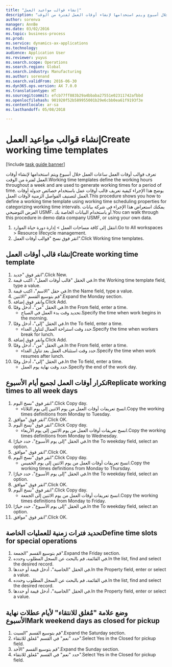 ```yaml
--- 
title: "إنشاء قوالب مواعيد العمل"
description: "تعرف قوالب أوقات العمل ساعات العمل خلال أسبوع ويتم استخدامها لإنشاء أوقات العمل لفترة من الوقت."
author: sorenva
manager: AnnBe
ms.date: 03/02/2016
ms.topic: business-process
ms.prod: 
ms.service: dynamics-ax-applications
ms.technology: 
audience: Application User
ms.reviewer: yuyus
ms.search.scope: Operations
ms.search.region: Global
ms.search.industry: Manufacturing
ms.author: sorenand
ms.search.validFrom: 2016-06-30
ms.dyn365.ops.version: AX 7.0.0
ms.translationtype: HT
ms.sourcegitcommit: efcb77ff883b29a4bbaba27551e02311742afbbd
ms.openlocfilehash: 901920f52b589955001b29e6cbb0ea61f9193f3e
ms.contentlocale: ar-sa
ms.lasthandoff: 05/08/2018

---
```

# <a name="create-working-time-templates"></a><span data-ttu-id="14dfd-103">إنشاء قوالب مواعيد العمل</span><span class="sxs-lookup"><span data-stu-id="14dfd-103">Create working time templates</span></span>

[!include [task guide banner](../../includes/task-guide-banner.md)]

<span data-ttu-id="14dfd-104">تعرف قوالب أوقات العمل ساعات العمل خلال أسبوع ويتم استخدامها لإنشاء أوقات العمل لفترة من الوقت.</span><span class="sxs-lookup"><span data-stu-id="14dfd-104">Working time templates define the working hours throughout a week and are used to generate working times for a period of time.</span></span> <span data-ttu-id="14dfd-105">يوضح هذا الإجراء كيفية تعريف قالب أوقات عمل باستخدام خصائص جدولة أوقات العمل لتصنيف الفواصل الزمنية لأوقات العمل.</span><span class="sxs-lookup"><span data-stu-id="14dfd-105">This procedure shows you how to define a working time template using working time scheduling properties for categorizing working time intervals.</span></span> <span data-ttu-id="14dfd-106">يمكنك استعراض هذا الإجراء في شركة بيانات العرض التوضيحي USMF، أو باستخدام البيانات الخاصة بك.</span><span class="sxs-lookup"><span data-stu-id="14dfd-106">You can walk through this procedure in demo data company USMF, or using your own data.</span></span>

1. <span data-ttu-id="14dfd-107">انتقل إلى كافة مساحات العمل > إدارة دورة حياة الموارد.</span><span class="sxs-lookup"><span data-stu-id="14dfd-107">Go to All workspaces > Resource lifecycle management.</span></span>
2. <span data-ttu-id="14dfd-108">انقر فوق نسخ "قوالب أوقات العمل".</span><span class="sxs-lookup"><span data-stu-id="14dfd-108">Click Working time templates.</span></span>

## <a name="create-working-time-template"></a><span data-ttu-id="14dfd-109">إنشاء قالب أوقات العمل</span><span class="sxs-lookup"><span data-stu-id="14dfd-109">Create working time template</span></span>
1. <span data-ttu-id="14dfd-110">انقر فوق "جديد".</span><span class="sxs-lookup"><span data-stu-id="14dfd-110">Click New.</span></span>
2. <span data-ttu-id="14dfd-111">في الحقل "قالب أوقات العمل"، اكتب قيمة.</span><span class="sxs-lookup"><span data-stu-id="14dfd-111">In the Working time template field, type a value.</span></span>
3. <span data-ttu-id="14dfd-112">في حقل "الاسم"، اكتب قيمة.</span><span class="sxs-lookup"><span data-stu-id="14dfd-112">In the Name field, type a value.</span></span>
4. <span data-ttu-id="14dfd-113">قم بتوسيع القسم "الاثنين".</span><span class="sxs-lookup"><span data-stu-id="14dfd-113">Expand the Monday section.</span></span>
5. <span data-ttu-id="14dfd-114">وانقر فوق إضافة.</span><span class="sxs-lookup"><span data-stu-id="14dfd-114">Click Add.</span></span>
6. <span data-ttu-id="14dfd-115">في الحقل "من"، أدخل وقتًا.</span><span class="sxs-lookup"><span data-stu-id="14dfd-115">In the From field, enter a time.</span></span>
    * <span data-ttu-id="14dfd-116">تحديد وقت بدء العمل في الصباح.</span><span class="sxs-lookup"><span data-stu-id="14dfd-116">Specify the time when work begins in the morning.</span></span>  
7. <span data-ttu-id="14dfd-117">في الحقل "إلى"، أدخل وقتًا.</span><span class="sxs-lookup"><span data-stu-id="14dfd-117">In the To field, enter a time.</span></span>
    * <span data-ttu-id="14dfd-118">حدد وقت استراحة العمال لتناول الغداء.</span><span class="sxs-lookup"><span data-stu-id="14dfd-118">Specify the time when workers break for lunch.</span></span>  
8. <span data-ttu-id="14dfd-119">وانقر فوق إضافة.</span><span class="sxs-lookup"><span data-stu-id="14dfd-119">Click Add.</span></span>
9. <span data-ttu-id="14dfd-120">في الحقل "من"، أدخل وقتًا.</span><span class="sxs-lookup"><span data-stu-id="14dfd-120">In the From field, enter a time.</span></span>
    * <span data-ttu-id="14dfd-121">حدد وقت استئناف العمل بعد تناول الغداء.</span><span class="sxs-lookup"><span data-stu-id="14dfd-121">Specify the time when work resumes after lunch.</span></span>  
10. <span data-ttu-id="14dfd-122">في الحقل "إلى"، أدخل وقتًا.</span><span class="sxs-lookup"><span data-stu-id="14dfd-122">In the To field, enter a time.</span></span>
    * <span data-ttu-id="14dfd-123">حدد وقت نهاية يوم العمل.</span><span class="sxs-lookup"><span data-stu-id="14dfd-123">Specify the end of the work day.</span></span>  

## <a name="replicate-working-times-to-all-week-days"></a><span data-ttu-id="14dfd-124">تكرار أوقات العمل لجميع أيام الأسبوع</span><span class="sxs-lookup"><span data-stu-id="14dfd-124">Replicate working times to all week days</span></span>
1. <span data-ttu-id="14dfd-125">انقر فوق "نسخ اليوم".</span><span class="sxs-lookup"><span data-stu-id="14dfd-125">Click Copy day.</span></span>
    * <span data-ttu-id="14dfd-126">انسخ تعريفات أوقات العمل من يوم الاثنين إلى يوم الثلاثاء.</span><span class="sxs-lookup"><span data-stu-id="14dfd-126">Copy the working times definitions from Monday to Tuesday.</span></span>  
2. <span data-ttu-id="14dfd-127">انقر فوق "موافق".</span><span class="sxs-lookup"><span data-stu-id="14dfd-127">Click OK.</span></span>
3. <span data-ttu-id="14dfd-128">انقر فوق "نسخ اليوم".</span><span class="sxs-lookup"><span data-stu-id="14dfd-128">Click Copy day.</span></span>
    * <span data-ttu-id="14dfd-129">انسخ تعريفات أوقات العمل من يوم الاثنين إلى يوم الأربعاء.</span><span class="sxs-lookup"><span data-stu-id="14dfd-129">Copy the working times definitions from Monday to Wednesday.</span></span>  
4. <span data-ttu-id="14dfd-130">في الحقل "إلى يوم الأسبوع"، حدد خيارًا.</span><span class="sxs-lookup"><span data-stu-id="14dfd-130">In the To weekday field, select an option.</span></span>
5. <span data-ttu-id="14dfd-131">انقر فوق "موافق".</span><span class="sxs-lookup"><span data-stu-id="14dfd-131">Click OK.</span></span>
6. <span data-ttu-id="14dfd-132">انقر فوق "نسخ اليوم".</span><span class="sxs-lookup"><span data-stu-id="14dfd-132">Click Copy day.</span></span>
    * <span data-ttu-id="14dfd-133">انسخ تعريفات أوقات العمل من يوم الاثنين إلى يوم الخميس.</span><span class="sxs-lookup"><span data-stu-id="14dfd-133">Copy the working times definitions from Monday to Thursday.</span></span>  
7. <span data-ttu-id="14dfd-134">في الحقل "إلى يوم الأسبوع"، حدد خيارًا.</span><span class="sxs-lookup"><span data-stu-id="14dfd-134">In the To weekday field, select an option.</span></span>
8. <span data-ttu-id="14dfd-135">انقر فوق "موافق".</span><span class="sxs-lookup"><span data-stu-id="14dfd-135">Click OK.</span></span>
9. <span data-ttu-id="14dfd-136">انقر فوق "نسخ اليوم".</span><span class="sxs-lookup"><span data-stu-id="14dfd-136">Click Copy day.</span></span>
    * <span data-ttu-id="14dfd-137">انسخ تعريفات أوقات العمل من يوم الاثنين إلى الجمعة.</span><span class="sxs-lookup"><span data-stu-id="14dfd-137">Copy the working times definitions from Monday to Friday.</span></span>  
10. <span data-ttu-id="14dfd-138">في الحقل "إلى يوم الأسبوع"، حدد خيارًا.</span><span class="sxs-lookup"><span data-stu-id="14dfd-138">In the To weekday field, select an option.</span></span>
11. <span data-ttu-id="14dfd-139">انقر فوق "موافق".</span><span class="sxs-lookup"><span data-stu-id="14dfd-139">Click OK.</span></span>

## <a name="define-time-slots-for-special-operations"></a><span data-ttu-id="14dfd-140">تحديد فترات زمنية للعمليات الخاصة</span><span class="sxs-lookup"><span data-stu-id="14dfd-140">Define time slots for special operations</span></span>
1. <span data-ttu-id="14dfd-141">قم بتوسيع القسم "الجمعة".</span><span class="sxs-lookup"><span data-stu-id="14dfd-141">Expand the Friday section.</span></span>
2. <span data-ttu-id="14dfd-142">في القائمة، قم بالبحث عن السجل المطلوب وحدده.</span><span class="sxs-lookup"><span data-stu-id="14dfd-142">In the list, find and select the desired record.</span></span>
3. <span data-ttu-id="14dfd-143">في الحقل "الخاصية"، أدخل قيمة أو حددها.</span><span class="sxs-lookup"><span data-stu-id="14dfd-143">In the Property field, enter or select a value.</span></span>
4. <span data-ttu-id="14dfd-144">في القائمة، قم بالبحث عن السجل المطلوب وحدده.</span><span class="sxs-lookup"><span data-stu-id="14dfd-144">In the list, find and select the desired record.</span></span>
5. <span data-ttu-id="14dfd-145">في الحقل "الخاصية"، أدخل قيمة أو حددها.</span><span class="sxs-lookup"><span data-stu-id="14dfd-145">In the Property field, enter or select a value.</span></span>

## <a name="mark-weekend-days-as-closed-for-pickup"></a><span data-ttu-id="14dfd-146">وضع علامة "مُغلق للانتقاء" لأيام عطلات نهاية الأسبوع</span><span class="sxs-lookup"><span data-stu-id="14dfd-146">Mark weekend days as closed for pickup</span></span>
1. <span data-ttu-id="14dfd-147">قم بتوسيع القسم "السبت".</span><span class="sxs-lookup"><span data-stu-id="14dfd-147">Expand the Saturday section.</span></span>
2. <span data-ttu-id="14dfd-148">حدد "نعم" في القسم "مُغلق للانتقاء".</span><span class="sxs-lookup"><span data-stu-id="14dfd-148">Select Yes in the Closed for pickup field.</span></span>
3. <span data-ttu-id="14dfd-149">قم بتوسيع القسم "الأحد".</span><span class="sxs-lookup"><span data-stu-id="14dfd-149">Expand the Sunday section.</span></span>
4. <span data-ttu-id="14dfd-150">حدد "نعم" في القسم "مُغلق للانتقاء".</span><span class="sxs-lookup"><span data-stu-id="14dfd-150">Select Yes in the Closed for pickup field.</span></span>


